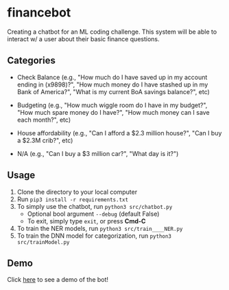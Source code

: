 # financebot
Creating a chatbot for an ML coding challenge. This system will be able to interact w/ a user about their basic finance questions.

## Categories
* Check Balance (e.g., "How much do I have saved up in my account ending in
(x9898)?", "How much money do I have stashed up in my Bank of America?", "What is my
current BoA savings balance?", etc)

* Budgeting (e.g., "How much wiggle room do I have in my budget?", "How much
spare money do I have?", "How much money can I save each month?", etc)

* House affordability (e.g., "Can I afford a $2.3 million house?", "Can I buy a $2.3M
crib?", etc)

* N/A (e.g., "Can I buy a $3 million car?", "What day is it?")

## Usage

1. Clone the directory to your local computer
2. Run `pip3 install -r requirements.txt`
3. To simply use the chatbot, run `python3 src/chatbot.py`
    * Optional bool argument `--debug` (default False)
    * To exit, simply type `exit`, or press **Cmd-C**
4. To train the NER models, run `python3 src/train____NER.py`
5. To train the DNN model for categorization, run `python3 src/trainModel.py`

## Demo

Click [here](https://www.dropbox.com/s/pnc0p7mp4tj0sbe/D55701E8-4F0C-43BE-82B7-B893E489BD44_HQ.mp4?dl=0) to see a demo of the bot!
